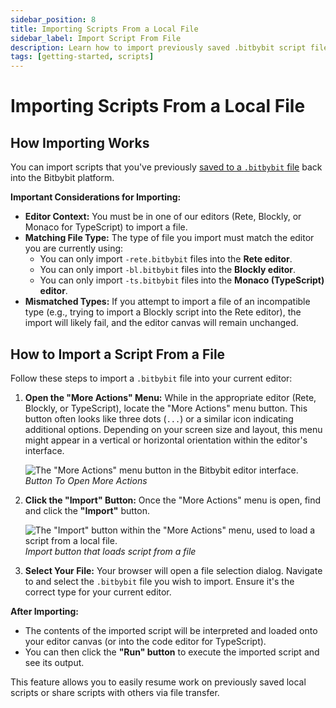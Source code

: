 ```yaml
---
sidebar_position: 8
title: Importing Scripts From a Local File
sidebar_label: Import Script From File
description: Learn how to import previously saved .bitbybit script files (Blockly, Rete, or TypeScript) back into the Bitbybit editors.
tags: [getting-started, scripts]
---
```


# Importing Scripts From a Local File

## How Importing Works

You can import scripts that you've previously [saved to a `.bitbybit` file](/learn/getting-started/basics/scripts/save-to-file) back into the Bitbybit platform.

**Important Considerations for Importing:**
*   **Editor Context:** You must be in one of our editors (Rete, Blockly, or Monaco for TypeScript) to import a file.
*   **Matching File Type:** The type of file you import must match the editor you are currently using:
    *   You can only import `-rete.bitbybit` files into the **Rete editor**.
    *   You can only import `-bl.bitbybit` files into the **Blockly editor**.
    *   You can only import `-ts.bitbybit` files into the **Monaco (TypeScript) editor**.
*   **Mismatched Types:** If you attempt to import a file of an incompatible type (e.g., trying to import a Blockly script into the Rete editor), the import will likely fail, and the editor canvas will remain unchanged.

## How to Import a Script From a File

Follow these steps to import a `.bitbybit` file into your current editor:

1.  **Open the "More Actions" Menu:**
    While in the appropriate editor (Rete, Blockly, or TypeScript), locate the "More Actions" menu button. This button often looks like three dots (`...`) or a similar icon indicating additional options. Depending on your screen size and layout, this menu might appear in a vertical or horizontal orientation within the editor's interface.

    ![The "More Actions" menu button in the Bitbybit editor interface.](https://ik.imagekit.io/bitbybit/app/assets/start/general/projects/scripts/more-actions.jpeg "Button To Open More Actions")
    *Button To Open More Actions*

2.  **Click the "Import" Button:**
    Once the "More Actions" menu is open, find and click the **"Import"** button.

    ![The "Import" button within the "More Actions" menu, used to load a script from a local file.](https://ik.imagekit.io/bitbybit/app/assets/start/general/projects/scripts/import.jpeg "Import button that loads script from a file")
    *Import button that loads script from a file*

3.  **Select Your File:**
    Your browser will open a file selection dialog. Navigate to and select the `.bitbybit` file you wish to import. Ensure it's the correct type for your current editor.

**After Importing:**
*   The contents of the imported script will be interpreted and loaded onto your editor canvas (or into the code editor for TypeScript).
*   You can then click the **"Run" button** to execute the imported script and see its output.

This feature allows you to easily resume work on previously saved local scripts or share scripts with others via file transfer.